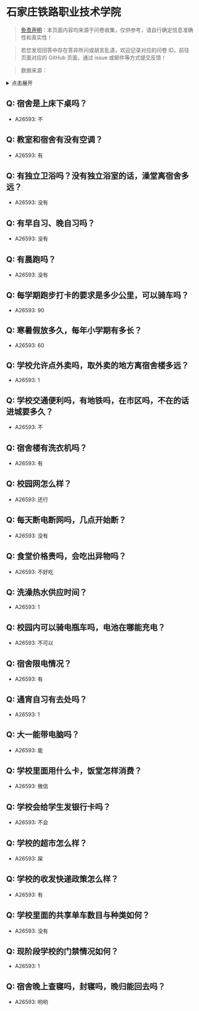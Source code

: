 # 石家庄铁路职业技术学院

> [免责声明](https://colleges.chat/#_3)：本页面内容均来源于问卷收集，仅供参考，请自行确定信息准确性和真实性！

> 若您发现回答中存在答非所问或胡言乱语，欢迎记录对应的问卷 ID，前往页面对应的 GitHub 页面，通过 issue 或邮件等方式提交反馈！

> 数据来源：

<details><summary>点击展开</summary>
<ul>
<li>A26593: 匿名 (2024 年 08 月)</li>
</ul>
</details>

## Q: 宿舍是上床下桌吗？

- A26593: 不

## Q: 教室和宿舍有没有空调？

- A26593: 有

## Q: 有独立卫浴吗？没有独立浴室的话，澡堂离宿舍多远？

- A26593: 没有

## Q: 有早自习、晚自习吗？

- A26593: 没有

## Q: 有晨跑吗？

- A26593: 没有

## Q: 每学期跑步打卡的要求是多少公里，可以骑车吗？

- A26593: 90

## Q: 寒暑假放多久，每年小学期有多长？

- A26593: 60

## Q: 学校允许点外卖吗，取外卖的地方离宿舍楼多远？

- A26593: 1

## Q: 学校交通便利吗，有地铁吗，在市区吗，不在的话进城要多久？

- A26593: 不

## Q: 宿舍楼有洗衣机吗？

- A26593: 有

## Q: 校园网怎么样？

- A26593: 还行

## Q: 每天断电断网吗，几点开始断？

- A26593: 没有

## Q: 食堂价格贵吗，会吃出异物吗？

- A26593: 不好吃

## Q: 洗澡热水供应时间？

- A26593: 1

## Q: 校园内可以骑电瓶车吗，电池在哪能充电？

- A26593: 不可以

## Q: 宿舍限电情况？

- A26593: 有

## Q: 通宵自习有去处吗？

- A26593: 1

## Q: 大一能带电脑吗？

- A26593: 能

## Q: 学校里面用什么卡，饭堂怎样消费？

- A26593: 微信

## Q: 学校会给学生发银行卡吗？

- A26593: 不会

## Q: 学校的超市怎么样？

- A26593: 屎

## Q: 学校的收发快递政策怎么样？

- A26593: 有

## Q: 学校里面的共享单车数目与种类如何？

- A26593: 没有

## Q: 现阶段学校的门禁情况如何？

- A26593: 1

## Q: 宿舍晚上查寝吗，封寝吗，晚归能回去吗？

- A26593: 哟哟


